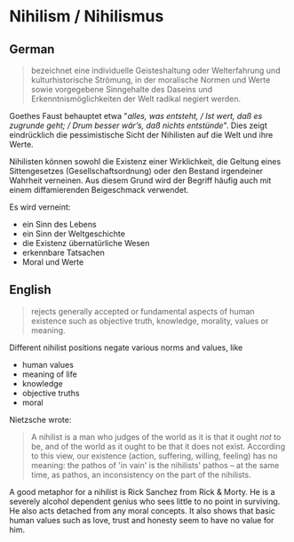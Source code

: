# Nihilism / Nihilismus

## German



> bezeichnet eine individuelle Geisteshaltung oder Welterfahrung und  kulturhistorische Strömung, in der moralische Normen und Werte sowie  vorgegebene Sinngehalte des Daseins und Erkenntnismöglichkeiten der Welt radikal negiert werden.

Goethes Faust behauptet etwa "*alles, was entsteht, / Ist wert, daß es zugrunde geht; / Drum besser wär’s, daß nichts entstünde*". Dies zeigt eindrücklich die pessimistische Sicht der Nihilisten auf die Welt und ihre Werte. 

Nihilisten können sowohl die Existenz einer Wirklichkeit, die Geltung eines Sittengesetzes (Gesellschaftsordnung) oder den Bestand irgendeiner Wahrheit verneinen. Aus diesem Grund wird der Begriff häufig auch mit einem diffamierenden Beigeschmack verwendet.

Es wird verneint:

- ein Sinn des Lebens
- ein Sinn der Weltgeschichte
- die Existenz übernatürliche Wesen
- erkennbare Tatsachen
- Moral und Werte

## English



> rejects generally accepted or fundamental aspects of human existence such as objective truth, knowledge, morality, values or meaning.

Different nihilist positions negate various norms and values, like

- human values
- meaning of life
- knowledge
- objective truths
- moral

Nietzsche wrote:

> A nihilist is a man who judges of the world as it is that it ought *not* to be, and of the world as it ought to be that it does not exist.  According to this view, our existence (action, suffering, willing,  feeling) has no meaning: the pathos of 'in vain' is the nihilists'  pathos – at the same time, as pathos, an inconsistency on the part of  the nihilists.

A good metaphor for a nihilist is Rick Sanchez from Rick & Morty. He is a severely alcohol dependent genius who sees little to no point in surviving. He also acts detached from any moral concepts. It also shows that basic human values such as love, trust and honesty seem to have no value for him.